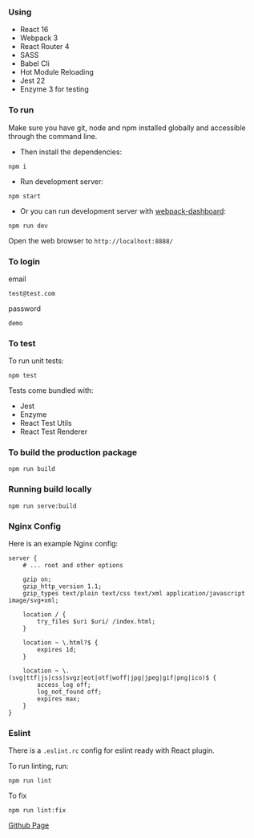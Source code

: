 ### Using

* React 16
* Webpack 3
* React Router 4
* SASS
* Babel Cli
* Hot Module Reloading
* Jest 22
* Enzyme 3 for testing

### To run
Make sure you have git, node and npm installed globally and accessible through the command line.
* Then install the dependencies:

```
npm i
```

* Run development server:

```
npm start
```

* Or you can run development server with [webpack-dashboard](https://github.com/FormidableLabs/webpack-dashboard):

```
npm run dev
```

Open the web browser to `http://localhost:8888/`

### To login
email
```
test@test.com
```

password
```
demo
```


### To test
To run unit tests:

```
npm test
```

Tests come bundled with:

* Jest
* Enzyme
* React Test Utils
* React Test Renderer

### To build the production package

```
npm run build
```

### Running build locally

```
npm run serve:build
```

### Nginx Config

Here is an example Nginx config:

```
server {
	# ... root and other options

	gzip on;
	gzip_http_version 1.1;
	gzip_types text/plain text/css text/xml application/javascript image/svg+xml;

	location / {
		try_files $uri $uri/ /index.html;
	}

	location ~ \.html?$ {
		expires 1d;
	}

	location ~ \.(svg|ttf|js|css|svgz|eot|otf|woff|jpg|jpeg|gif|png|ico)$ {
		access_log off;
		log_not_found off;
		expires max;
	}
}
```

### Eslint
There is a `.eslint.rc` config for eslint ready with React plugin.

To run linting, run:

```
npm run lint
```

To fix

```
npm run lint:fix
```

[Github Page](https://shiva1029.github.io/react-demo/)
